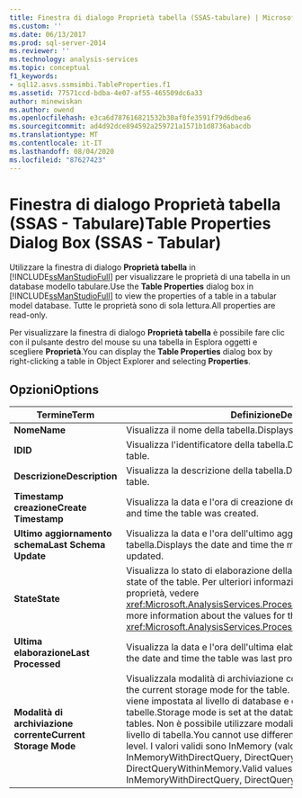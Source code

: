 ```yaml
---
title: Finestra di dialogo Proprietà tabella (SSAS-tabulare) | Microsoft Docs
ms.custom: ''
ms.date: 06/13/2017
ms.prod: sql-server-2014
ms.reviewer: ''
ms.technology: analysis-services
ms.topic: conceptual
f1_keywords:
- sql12.asvs.ssmsimbi.TableProperties.f1
ms.assetid: 77571ccd-bdba-4e07-af55-465509dc6a33
author: minewiskan
ms.author: owend
ms.openlocfilehash: e3ca6d787616821532b30af0fe3591f79d6dbea6
ms.sourcegitcommit: ad4d92dce894592a259721a1571b1d8736abacdb
ms.translationtype: MT
ms.contentlocale: it-IT
ms.lasthandoff: 08/04/2020
ms.locfileid: "87627423"
---
```

# <a name="table-properties-dialog-box-ssas---tabular"></a><span data-ttu-id="576ea-102">Finestra di dialogo Proprietà tabella (SSAS - Tabulare)</span><span class="sxs-lookup"><span data-stu-id="576ea-102">Table Properties Dialog Box (SSAS - Tabular)</span></span>
  <span data-ttu-id="576ea-103">Utilizzare la finestra di dialogo **Proprietà tabella** in [!INCLUDE[ssManStudioFull](../includes/ssmanstudiofull-md.md)] per visualizzare le proprietà di una tabella in un database modello tabulare.</span><span class="sxs-lookup"><span data-stu-id="576ea-103">Use the **Table Properties** dialog box in [!INCLUDE[ssManStudioFull](../includes/ssmanstudiofull-md.md)] to view the properties of a table in a tabular model database.</span></span> <span data-ttu-id="576ea-104">Tutte le proprietà sono di sola lettura.</span><span class="sxs-lookup"><span data-stu-id="576ea-104">All properties are read-only.</span></span>  
  
 <span data-ttu-id="576ea-105">Per visualizzare la finestra di dialogo **Proprietà tabella** è possibile fare clic con il pulsante destro del mouse su una tabella in Esplora oggetti e scegliere **Proprietà**.</span><span class="sxs-lookup"><span data-stu-id="576ea-105">You can display the **Table Properties** dialog box by right-clicking a table in Object Explorer and selecting **Properties**.</span></span>  
  
## <a name="options"></a><span data-ttu-id="576ea-106">Opzioni</span><span class="sxs-lookup"><span data-stu-id="576ea-106">Options</span></span>  
  
|<span data-ttu-id="576ea-107">Termine</span><span class="sxs-lookup"><span data-stu-id="576ea-107">Term</span></span>|<span data-ttu-id="576ea-108">Definizione</span><span class="sxs-lookup"><span data-stu-id="576ea-108">Definition</span></span>|  
|----------|----------------|  
|<span data-ttu-id="576ea-109">**Nome**</span><span class="sxs-lookup"><span data-stu-id="576ea-109">**Name**</span></span>|<span data-ttu-id="576ea-110">Visualizza il nome della tabella.</span><span class="sxs-lookup"><span data-stu-id="576ea-110">Displays the name of the table.</span></span>|  
|<span data-ttu-id="576ea-111">**ID**</span><span class="sxs-lookup"><span data-stu-id="576ea-111">**ID**</span></span>|<span data-ttu-id="576ea-112">Visualizza l'identificatore della tabella.</span><span class="sxs-lookup"><span data-stu-id="576ea-112">Displays the identifier of the table.</span></span>|  
|<span data-ttu-id="576ea-113">**Descrizione**</span><span class="sxs-lookup"><span data-stu-id="576ea-113">**Description**</span></span>|<span data-ttu-id="576ea-114">Visualizza la descrizione della tabella.</span><span class="sxs-lookup"><span data-stu-id="576ea-114">Displays the description of the table.</span></span>|  
|<span data-ttu-id="576ea-115">**Timestamp creazione**</span><span class="sxs-lookup"><span data-stu-id="576ea-115">**Create Timestamp**</span></span>|<span data-ttu-id="576ea-116">Visualizza la data e l'ora di creazione della tabella.</span><span class="sxs-lookup"><span data-stu-id="576ea-116">Displays the date and time the table was created.</span></span>|  
|<span data-ttu-id="576ea-117">**Ultimo aggiornamento schema**</span><span class="sxs-lookup"><span data-stu-id="576ea-117">**Last Schema Update**</span></span>|<span data-ttu-id="576ea-118">Visualizza la data e l'ora dell'ultimo aggiornamento dei metadati della tabella.</span><span class="sxs-lookup"><span data-stu-id="576ea-118">Displays the date and time the metadata for the table was last updated.</span></span>|  
|<span data-ttu-id="576ea-119">**State**</span><span class="sxs-lookup"><span data-stu-id="576ea-119">**State**</span></span>|<span data-ttu-id="576ea-120">Visualizza lo stato di elaborazione della tabella.</span><span class="sxs-lookup"><span data-stu-id="576ea-120">Displays the processing state of the table.</span></span> <span data-ttu-id="576ea-121">Per ulteriori informazioni sui valori per questa proprietà, vedere <xref:Microsoft.AnalysisServices.ProcessableMajorObject.State%2A>.</span><span class="sxs-lookup"><span data-stu-id="576ea-121">For more information about the values for this property, see <xref:Microsoft.AnalysisServices.ProcessableMajorObject.State%2A>.</span></span>|  
|<span data-ttu-id="576ea-122">**Ultima elaborazione**</span><span class="sxs-lookup"><span data-stu-id="576ea-122">**Last Processed**</span></span>|<span data-ttu-id="576ea-123">Visualizza la data e l'ora dell'ultima elaborazione della tabella.</span><span class="sxs-lookup"><span data-stu-id="576ea-123">Displays the date and time the table was last processed.</span></span>|  
|<span data-ttu-id="576ea-124">**Modalità di archiviazione corrente**</span><span class="sxs-lookup"><span data-stu-id="576ea-124">**Current Storage Mode**</span></span>|<span data-ttu-id="576ea-125">Visualizzala modalità di archiviazione corrente per la tabella.</span><span class="sxs-lookup"><span data-stu-id="576ea-125">Displays the current storage mode for the table.</span></span> <span data-ttu-id="576ea-126">La modalità di archiviazione viene impostata al livello di database e è ereditata da tutte le tabelle.</span><span class="sxs-lookup"><span data-stu-id="576ea-126">Storage mode is set at the database level and inherited by all tables.</span></span> <span data-ttu-id="576ea-127">Non è possibile utilizzare modalità di archiviazione diverse al livello di tabella.</span><span class="sxs-lookup"><span data-stu-id="576ea-127">You cannot use different storage modes at the table level.</span></span> <span data-ttu-id="576ea-128">I valori validi sono InMemory (valore predefinito), InMemoryWithDirectQuery, DirectQuery, DirectQueryWithinMemory.</span><span class="sxs-lookup"><span data-stu-id="576ea-128">Valid values are InMemory (default), InMemoryWithDirectQuery, DirectQuery, DirectQueryWithinMemory.</span></span>|  
  
  
